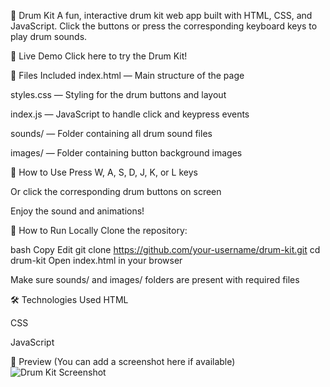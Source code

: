 🥁 Drum Kit
A fun, interactive drum kit web app built with HTML, CSS, and JavaScript. Click the buttons or press the corresponding keyboard keys to play drum sounds.

🔗 Live Demo
Click here to try the Drum Kit!


📁 Files Included
index.html — Main structure of the page

styles.css — Styling for the drum buttons and layout

index.js — JavaScript to handle click and keypress events

sounds/ — Folder containing all drum sound files

images/ — Folder containing button background images

🎹 How to Use
Press W, A, S, D, J, K, or L keys

Or click the corresponding drum buttons on screen

Enjoy the sound and animations!

🚀 How to Run Locally
Clone the repository:

bash
Copy
Edit
git clone https://github.com/your-username/drum-kit.git
cd drum-kit
Open index.html in your browser

Make sure sounds/ and images/ folders are present with required files

🛠️ Technologies Used
HTML

CSS

JavaScript

📸 Preview
(You can add a screenshot here if available)
![Drum Kit Screenshot](screenshot.png)
